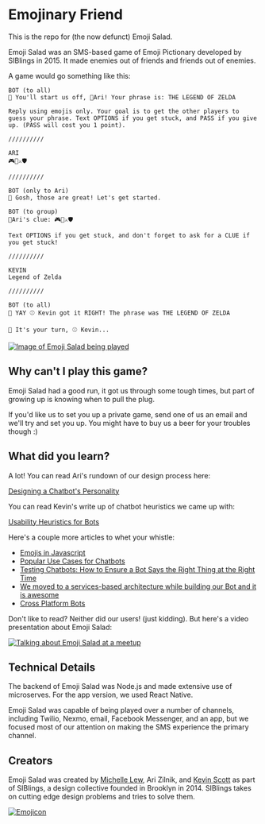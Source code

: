 # Emojinary Friend

This is the repo for (the now defunct) Emoji Salad.

Emoji Salad was an SMS-based game of Emoji Pictionary developed by SIBlings in 2015. It made enemies out of friends and friends out of enemies.

A game would go something like this:

```
BOT (to all)
👾 You'll start us off, 🦁Ari! Your phrase is: THE LEGEND OF ZELDA

Reply using emojis only. Your goal is to get the other players to guess your phrase. Text OPTIONS if you get stuck, and PASS if you give up. (PASS will cost you 1 point).

//////////

ARI
🎮👸⚔️🛡

//////////

BOT (only to Ari)
👾 Gosh, those are great! Let's get started.

BOT (to group)
🦁Ari's clue: 🎮👸⚔️🛡

Text OPTIONS if you get stuck, and don't forget to ask for a CLUE if you get stuck!

//////////

KEVIN
Legend of Zelda

//////////

BOT (to all)
👾 YAY ⚾️ Kevin got it RIGHT! The phrase was THE LEGEND OF ZELDA

👾 It's your turn, ⚾️ Kevin...

```
<a href="https://www.youtube.com/watch?v=9U7IJpVog4A" target="_blank"><img alt="Image of Emoji Salad being played" title="Image of Emoji Salad being played" src="https://img.youtube.com/vi/9U7IJpVog4A/0.jpg" /></a>

## Why can't I play this game?

Emoji Salad had a good run, it got us through some tough times, but part of growing up is knowing when to pull the plug.

If you'd like us to set you up a private game, send one of us an email and we'll try and set you up. You might have to buy us a beer for your troubles though :)

## What did you learn?

A lot! You can read Ari's rundown of our design process here:

[Designing a Chatbot's Personality](https://chatbotsmagazine.com/designing-a-chatbots-personality-52dcf1f4df7d)

You can read Kevin's write up of chatbot heuristics we came up with:

[Usability Heuristics for Bots](https://thekevinscott.com/usability-heuristics-for-bots/)

Here's a couple more articles to whet your whistle:

* [Emojis in Javascript](https://thekevinscott.com/emojis-in-javascript/)
* [Popular Use Cases for Chatbots](https://thekevinscott.com/popular-use-cases-for-chatbots/)
* [Testing Chatbots: How to Ensure a Bot Says the Right Thing at the Right Time](https://thekevinscott.com/testing-chatbots-how-to-ensure-a-bot-says-the-right-thing-at-the-right-time/)
* [We moved to a services-based architecture while building our Bot and it is awesome](https://thekevinscott.com/we-moved-to-a-services-based-architecture-while-building-our-bot-and-it-is-awesome/)
* [Cross Platform Bots](https://thekevinscott.com/cross-platform-bots/)

Don't like to read? Neither did our users! (just kidding). But here's a video presentation about Emoji Salad:

<a href="https://www.youtube.com/watch?v=IamU08l-btM&t=2427" target="_blank"><img alt="Talking about Emoji Salad at a meetup" title="Talking about Emoji Salad at a meetup" src="https://img.youtube.com/vi/IamU08l-btM/0.jpg" /></a>

## Technical Details

The backend of Emoji Salad was Node.js and made extensive use of microserves. For the app version, we used React Native.

Emoji Salad was capable of being played over a number of channels, including Twilio, Nexmo, email, Facebook Messenger, and an app, but we focused most of our attention on making the SMS experience the primary channel.

## Creators

Emoji Salad was created by [Michelle Lew](http://michellelew.com), Ari Zilnik, and [Kevin Scott](https://thekevinscott.com) as part of SIBlings, a design collective founded in Brooklyn in 2014. SIBlings takes on cutting edge design problems and tries to solve them.

<a href="https://twitter.com/BrownInstitute"><img alt="Emojicon" title="Emojicon" src="https://github.com/thekevinscott/emojisalad/blob/master/emojicon.jpg?raw=true" /></a>
